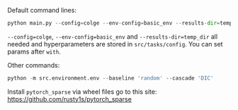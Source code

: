 Default command lines:

```python
python main.py --config=colge --env-config=basic_env --results-dir=temp_dir with lr=1e-4
```

`--config=colge`, `--env-config=basic_env` and `--results-dir=temp_dir` all needed and hyperparameters are stored in `src/tasks/config`. You can set params after `with`.


Other commands:
```python
python -m src.environment.env --baseline 'random' --cascade 'DIC'
```

Install `pytorch_sparse` via wheel files go to this site: https://github.com/rusty1s/pytorch_sparse
